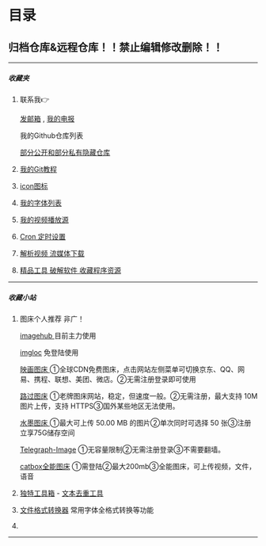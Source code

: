 # 目录

## 归档仓库&远程仓库！！禁止编辑修改删除！！





---

#####  收藏夹

1. 联系我👉 

   [发邮箱](mailto:"erzhonglifan@gmail.com") , [我的电报](t.me/ncstlifan)

   我的Github仓库列表

   [部分公开和部分私有隐藏仓库](https://weibo.com/6623435006/4860676265214867)

1. [我的Git教程](./archieve/Git教程by李凡.md)

2. [icon图标](./archieve/icon)

3. [我的字体列表](./archieve/fonts)

4. [我的视频播放源](./archieve/VideoSource/README.md)

5. [Cron 定时设置](./archieve/Cron_Set_Time.md)

6. [解析视频 流媒体下载](./archieve/解析视频下载流媒体网站.md)

7. [精品工具 破解软件 收藏程序资源 ](./archieve/Progr)



---



##### 收藏小站

1. 图床个人推荐 非广！

   [imagehub ](https://www.imagehub.cc/) 目前主力使用

   [imgloc](https://imgloc.com/)    免登陆使用 

   [映画图床 ](https://yh-pic.ihcloud.net/)  ①全球CDN免费图床，点击网站左侧菜单可切换京东、QQ、网易、携程、联想、美团、微店。②无需注册登录即可使用

   [路过图床](https://imgse.com/)   ①老牌图床网站，稳定，但速度一般。②无需注册，最大支持 10M 图片上传，支持 HTTPS③国外某些地区无法使用。

   [水墨图床 ](https://img.ink/)  ①最大可上传 50.00 MB 的图片②单次同时可选择 50 张③注册立享75G储存空间

   [Telegraph-Image](https://telegraph-image.pages.dev/)  ①无容量限制②无需注册登录③不需要翻墙。 

   [catbox全能图床](https://files.catbox.moe/)	①需登陆②最大200mb③全能图床，可上传视频，文件，语音

   

2. [独特工具箱](https://www.dute.org/) - [文本去重工具](https://www.dute.org/text-remove-duplicates)

3. [文件格式转换器](https://cloudconvert.com/ttf-converter) 常用字体全格式转换等功能
4. 



---

